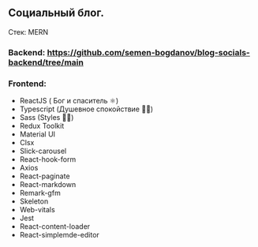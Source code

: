 ## Социальный блог. 
 
Стек: MERN
### Backend: https://github.com/semen-bogdanov/blog-socials-backend/tree/main
### Frontend:

- ReactJS ( Бог и спаситель ⚛︎)
- Typescript (Душевное спокойствие 🙏🏻)
- Sass (Styles 💅🏻)
- Redux Toolkit
- Material UI 
- Clsx
- Slick-carousel
- React-hook-form
- Axios
- React-paginate
- React-markdown
- Remark-gfm
- Skeleton
- Web-vitals
- Jest
- React-content-loader
- React-simplemde-editor

 
